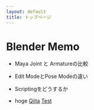 ```yaml
---
layout: default
title: トップページ
---
```


# Blender Memo

* Maya Joint と Armatureの比較
* Edit ModeとPose Modeの違い
* Scriptingをどうするか

* hoge
[Qiita](http://qiita.com "Qiita Home")
[Test](README.md "test")
